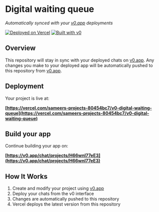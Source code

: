 # Digital waiting queue

*Automatically synced with your [v0.app](https://v0.app) deployments*

[![Deployed on Vercel](https://img.shields.io/badge/Deployed%20on-Vercel-black?style=for-the-badge&logo=vercel)](https://vercel.com/sameers-projects-80454bc7/v0-digital-waiting-queue)
[![Built with v0](https://img.shields.io/badge/Built%20with-v0.app-black?style=for-the-badge)](https://v0.app/chat/projects/H66wnl77eE3)

## Overview

This repository will stay in sync with your deployed chats on [v0.app](https://v0.app).
Any changes you make to your deployed app will be automatically pushed to this repository from [v0.app](https://v0.app).

## Deployment

Your project is live at:

**[https://vercel.com/sameers-projects-80454bc7/v0-digital-waiting-queue](https://vercel.com/sameers-projects-80454bc7/v0-digital-waiting-queue)**

## Build your app

Continue building your app on:

**[https://v0.app/chat/projects/H66wnl77eE3](https://v0.app/chat/projects/H66wnl77eE3)**

## How It Works

1. Create and modify your project using [v0.app](https://v0.app)
2. Deploy your chats from the v0 interface
3. Changes are automatically pushed to this repository
4. Vercel deploys the latest version from this repository
